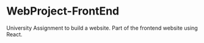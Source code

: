 # WebProject-FrontEnd
University Assignment to build a website.
Part of the frontend website using React.
